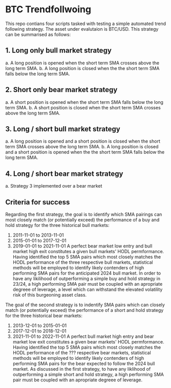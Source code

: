 # BTC Trendfollwoing
This repo contians four scripts tasked with testing a simple automated trend following strategy. The asset under evalutaion is BTC/USD. This strategy can be summarised as follows:

## 1. Long only bull market strategy
  a. A long position is opened when the short term SMA crosses above the long term SMA.
  b. A long position is closed when the the short term SMA falls below the long term SMA.

## 2. Short only bear market strategy
  a. A short position is opened when the short term SMA falls below the long term SMA.
  b. A short position is closed when the short term SMA crosses above the long term SMA.

## 3. Long / short bull market strategy
  a. A long position is opened and a short position is closed when the short term SMA crosses above the long term SMA.
  b. A long position is closed and a short position is opened when the the short term SMA falls below the long term SMA.
  
## 4. Long / short bear market strategy
  a. Strategy 3 implemented over a bear market

## Criteria for success
Regarding the first strategy, the goal is to identify which SMA pairings can most closely match (or potentially exceed) the performance of a buy and hold strategy for the three historical bull markets:
  1. 2011-11-01 to 2013-11-01
  2. 2015-01-01 to 2017-12-01
  3. 2019-01-01 to 2021-11-01
A perfect bear market low entry and bull market high exit constitutes a given bull markets' HODL permformance. Having identified the top 5 SMA pairs which most closely matches the HODL performance of the three respective bull markets, statistical methods will be employed to identify likely contenders of high performing SMA pairs for the anticipated 2024 bull market. In order to have any likilihood of outperforming a simple buy and hold strategy in 23/24, a high performing SMA pair must be coupled with an apropriate degreee of leverage, a level which can withstand the elevated volatility risk of this burgeoning asset class.

The goal of the second strategy is to indentify SMA pairs which can closely match (or potentially exceed) the performance of a short and hold strategy for the three historical bear markets:
  1. 2013-12-01 to 2015-01-01
  2. 2017-12-01 to 2018-12-01
  3. 2021-11-01 to 2022-11-01
A perfect bull market high entry and bear market low exit constitutes a given bear markets' HODL permformance. Having identified the top 5 SMA pairs which most closely matches the HODL performance of the ??? respective bear markets, statistical methods will be employed to identify likely contenders of high performing SMA pairs for the bear expected to follow the 2024 bull market. As discussed in the first strategy, to have any liklihood of outperforming a simple short and hold strategy, a high performing SMA pair must be coupled with an apropriate degreee of leverage.

